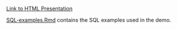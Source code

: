 [Link to HTML Presentation](https://rawgit.com/jimhester/presentations/master/2017_07_06-UseR2017-odbc/2017_07_06-UseR2017-odbc.html)

[SQL-examples.Rmd](SQL-examples.Rmd) contains the SQL examples used in the demo.
